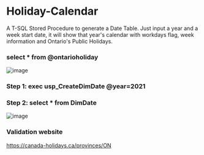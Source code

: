 # Holiday-Calendar

A T-SQL  Stored Procedure to generate a Date Table. Just input a year and a week start date, it will show that year's calendar with workdays flag, week information and Ontario's Public Holidays.

### select * from @ontarioholiday
![image](https://user-images.githubusercontent.com/53555169/125895099-9bfa8537-78b8-4bb2-a262-94a1a4dc0d02.png)


### Step 1:  exec usp_CreateDimDate @year=2021    
### Step 2:  select * from DimDate
![image](https://user-images.githubusercontent.com/53555169/125895050-02f5dbd6-d486-40ce-b301-fd7868de4961.png)

### Validation website
https://canada-holidays.ca/provinces/ON
